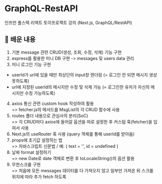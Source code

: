 # GraphQL-RestAPI
인프런 풀스택 리액트 토이프로젝트 강의 (Next.js, GraphQL/RestAPI)

## 🍰 배운 내용
1. 기본 message 관련 CRUD(생성, 조회, 수정, 삭제) 기능 구현
2. express를 활용한 미니 DB 구현 -> messages 및 users data 관리
3. 미니 로그인 기능 구현
  * userId가 url에 있을 때만 최상단의 input창 렌더링 (= 로그인 안 되면 메시지 생성 못하도록)
  * url에 지정된 userId의 메시지만 수정 및 삭제 가능 (= 로그인한 유저가 자신의 메시지만 수정 가능하도록)
4. axios 통신 관련 custom hook 작성하여 활용 <BR/> => fetcher.js의 메서드를 MsgList의 각 CRUD 함수에 사용
5. routes 폴더 내용으로 관심사의 분리(SoC) <BR/> => 각 CRUD마다 axios에 들어갈 옵션을 따로 설정한 후 커스텀 훅(fetcher)을 입혀서 사용
6. Next.js의 useRouter 훅 사용 (query 객체를 통해 userId를 받아옴) 
7. props에 초기값 설정하는 법 <br/> => 자바스크립트 신문법 / 예: { text = '', id = undefined }
8. 날짜 format 설정하기 <br/> => new Date로 date 객체로 변환 후 toLocaleString()의 옵션 활용
9. 무한스크롤 구현 <br/> => 처음에 모든 messages 데이터를 다 가져오지 않고 일부만 가져온 뒤 스크롤 위치에 따라 추가 fetch 하도록
